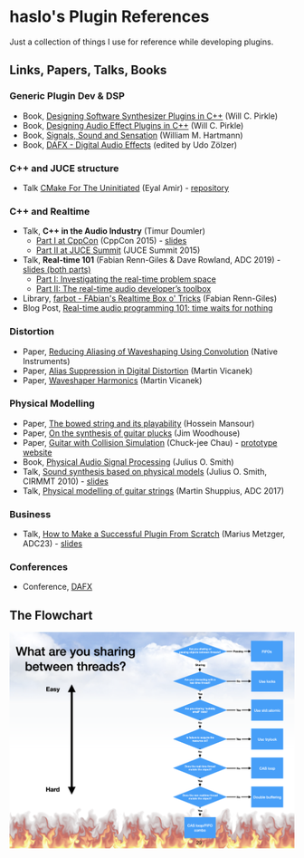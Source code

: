 # haslo's Plugin References

Just a collection of things I use for reference while developing plugins.

## Links, Papers, Talks, Books

### Generic Plugin Dev & DSP

* Book, [Designing Software Synthesizer Plugins in C++](https://www.willpirkle.com/synthbook/) (Will C. Pirkle)
* Book, [Designing Audio Effect Plugins in C++](https://www.willpirkle.com/fx-book/) (Will C. Pirkle)
* Book, [Signals, Sound and Sensation](https://web.pa.msu.edu/acoustics/ssands.htm) (William M. Hartmann)
* Book, [DAFX - Digital Audio Effects](https://dafx.de/DAFX_Book_Page_2nd_edition/index.html) (edited by Udo Zölzer)

### C++ and JUCE structure

* Talk [CMake For The Uninitiated](https://www.youtube.com/watch?v=8kF0Ea2VuXA) (Eyal Amir) - [repository](https://github.com/eyalamirmusic/JUCECmakeRepoPrototype)

### C++ and Realtime

* Talk, **C++ in the Audio Industry** (Timur Doumler)
  * [Part I at CppCon](https://www.youtube.com/watch?v=boPEO2auJj4) (CppCon 2015) - [slides](https://github.com/CppCon/CppCon2015/tree/master/Presentations/C%2B%2B%20In%20the%20Audio%20Industry)
  * [Part II at JUCE Summit](https://www.youtube.com/watch?v=2vmXy7znEzs) (JUCE Summit 2015)
* Talk, **Real-time 101** (Fabian Renn-Giles & Dave Rowland, ADC 2019) - [slides (both parts)](https://github.com/drowaudio/presentations/tree/master/ADC%202019%20-%20Real-time%20101)
  * [Part I: Investigating the real-time problem space](https://www.youtube.com/watch?v=Q0vrQFyAdWI)
  * [Part II: The real-time audio developer’s toolbox](https://www.youtube.com/watch?v=PoZAo2Vikbo)
* Library, [farbot - FAbian's Realtime Box o' Tricks](https://github.com/hogliux/farbot) (Fabian Renn-Giles)
* Blog Post, [Real-time audio programming 101: time waits for nothing](http://www.rossbencina.com/code/real-time-audio-programming-101-time-waits-for-nothing)

### Distortion

* Paper, [Reducing Aliasing of Waveshaping Using Convolution](https://dafx16.vutbr.cz/dafxpapers/20-DAFx-16_paper_41-PN.pdf) (Native Instruments)
* Paper, [Alias Suppression in Digital Distortion](https://vicanek.de/articles/AADistortion.pdf) (Martin Vicanek)
* Paper, [Waveshaper Harmonics](https://vicanek.de/articles/WaveshaperHarmonix.pdf) (Martin Vicanek)

### Physical Modelling

* Paper, [The bowed string and its playability](https://escholarship.mcgill.ca/downloads/q811kn41m.pdf) (Hossein Mansour)
* Paper, [On the synthesis of guitar plucks](https://www.researchgate.net/publication/228935188_On_the_synthesis_of_guitar_plucks) (Jim Woodhouse)
* Paper, [Guitar with Collision Simulation](https://www.researchgate.net/publication/346562874_Guitar_Virtual_Instrument_using_Physical_Modelling_with_Collision_Simulation) (Chuck-jee Chau) - [prototype website](https://weonix.github.io/Physical-Guitar-ICMC-Demo/)
* Book, [Physical Audio Signal Processing](https://ccrma.stanford.edu/~jos/pasp/) (Julius O. Smith)
* Talk, [Sound synthesis based on physical models](https://www.youtube.com/watch?v=dUcNzPhZdwk) (Julius O. Smith, CIRMMT 2010) - [slides](https://www.cirmmt.org/en/events/distinguished-lectures/smith-slides)
* Talk, [Physical modelling of guitar strings](https://www.youtube.com/watch?v=sxt5rxF_PdI) (Martin Shuppius, ADC 2017)

### Business

* Talk, [How to Make a Successful Plugin From Scratch](https://www.youtube.com/watch?v=4TtpQn1ovaE) (Marius Metzger, ADC23) - [slides](https://docs.google.com/presentation/d/1oIM33u4huTFny9GasHak4yOwFd-gShP2aNkeGExGFMg/edit#slide=id.p)

### Conferences

* Conference, [DAFX](https://dafx.de/)

## The Flowchart

![The Flowchart](pics/flowchart.png)
